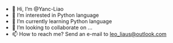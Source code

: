 - 👋 Hi, I’m @Yanc-Liao
- 👀 I’m interested in Python language
- 🌱 I’m currently learning Python language
- 💞️ I’m looking to collaborate on ...
- 📫 How to reach me? Send an e-mail to leo_liaus@outlook.com

<!---
Yanc-Liao/Yanc-Liao is a ✨ special ✨ repository because its `README.md` (this file) appears on your GitHub profile.
You can click the Preview link to take a look at your changes.
--->
